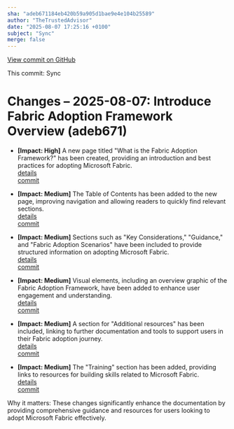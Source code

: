 ```yaml
---
sha: "adeb671184eb420b59a905d1bae9e4e104b25589"
author: "TheTrustedAdvisor"
date: "2025-08-07 17:25:16 +0100"
subject: "Sync"
merge: false
---
```


[View commit on GitHub](https://github.com/TheTrustedAdvisor/FabricAdoptionFramework/commit/adeb671184eb420b59a905d1bae9e4e104b25589)

This commit: Sync

# Changes – 2025-08-07: Introduce Fabric Adoption Framework Overview (adeb671)

- **[Impact: High]** A new page titled "What is the Fabric Adoption Framework?" has been created, providing an introduction and best practices for adopting Microsoft Fabric.  
  [details](/docs/about/changes/2025-08-07-what-is-the-fabric-adoption-framework)  
  [commit](https://github.com/TheTrustedAdvisor/FabricAdoptionFramework/commit/adeb671184eb420b59a905d1bae9e4e104b25589)

- **[Impact: Medium]** The Table of Contents has been added to the new page, improving navigation and allowing readers to quickly find relevant sections.  
  [details](/docs/about/changes/2025-08-07-what-is-the-fabric-adoption-framework)  
  [commit](https://github.com/TheTrustedAdvisor/FabricAdoptionFramework/commit/adeb671184eb420b59a905d1bae9e4e104b25589)

- **[Impact: Medium]** Sections such as "Key Considerations," "Guidance," and "Fabric Adoption Scenarios" have been included to provide structured information on adopting Microsoft Fabric.  
  [details](/docs/about/changes/2025-08-07-what-is-the-fabric-adoption-framework)  
  [commit](https://github.com/TheTrustedAdvisor/FabricAdoptionFramework/commit/adeb671184eb420b59a905d1bae9e4e104b25589)

- **[Impact: Medium]** Visual elements, including an overview graphic of the Fabric Adoption Framework, have been added to enhance user engagement and understanding.  
  [details](/docs/about/changes/2025-08-07-what-is-the-fabric-adoption-framework)  
  [commit](https://github.com/TheTrustedAdvisor/FabricAdoptionFramework/commit/adeb671184eb420b59a905d1bae9e4e104b25589)

- **[Impact: Medium]** A section for "Additional resources" has been included, linking to further documentation and tools to support users in their Fabric adoption journey.  
  [details](/docs/about/changes/2025-08-07-what-is-the-fabric-adoption-framework)  
  [commit](https://github.com/TheTrustedAdvisor/FabricAdoptionFramework/commit/adeb671184eb420b59a905d1bae9e4e104b25589)

- **[Impact: Medium]** The "Training" section has been added, providing links to resources for building skills related to Microsoft Fabric.  
  [details](/docs/about/changes/2025-08-07-what-is-the-fabric-adoption-framework)  
  [commit](https://github.com/TheTrustedAdvisor/FabricAdoptionFramework/commit/adeb671184eb420b59a905d1bae9e4e104b25589)

Why it matters: These changes significantly enhance the documentation by providing comprehensive guidance and resources for users looking to adopt Microsoft Fabric effectively.

